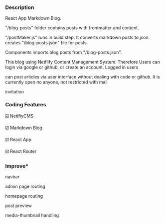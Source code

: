 ### Description

React App Markdown Blog. 

"/blog-posts" folder contains posts with frontmatter and content. 

"/postMaker.js" runs in build step. It converts markdown posts to json. creates "/blog-posts.json" file for posts.

Components imports blog posts from "/blog-posts.json".

This blog using Netflify Content Management System. Therefore Users can login via google or github, or create an account. Logged in users 

can post articles via user interface without dealing with code or github. It is currently open no anyone, not restricted with mail 

invitation


### Coding Features

☑️ NetlfiyCMS

☑️ Markdown Blog

☑️ React App

☑️ React Router

### Improve*

navbar

admin page routing

homepage routing

post preview

media-thumbnail handling
